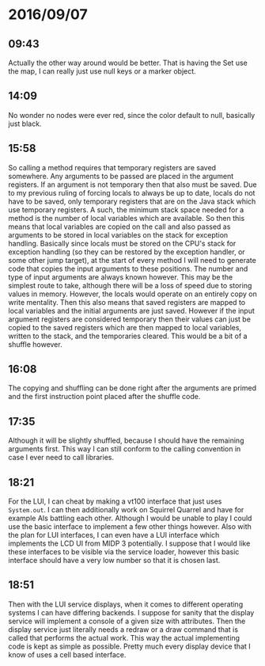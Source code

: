 # 2016/09/07

## 09:43

Actually the other way around would be better. That is having the Set use the
map, I can really just use null keys or a marker object.

## 14:09

No wonder no nodes were ever red, since the color default to null, basically
just black.

## 15:58

So calling a method requires that temporary registers are saved somewhere. Any
arguments to be passed are placed in the argument registers. If an argument
is not temporary then that also must be saved. Due to my previous ruling of
forcing locals to always be up to date, locals do not have to be saved, only
temporary registers that are on the Java stack which use temporary
registers. A such, the minimum stack space needed for a method is the number
of local variables which are available. So then this means that local variables
are copied on the call and also passed as arguments to be stored in local
variables on the stack for exception handling. Basically since locals must be
stored on the CPU's stack for exception handling (so they can be restored by
the exception handler, or some other jump target), at the start of every method
I will need to generate code that copies the input arguments to these
positions. The number and type of input arguments are always known however.
This may be the simplest route to take, although there will be a loss of speed
due to storing values in memory. However, the locals would operate on an
entirely copy on write mentality. Then this also means that saved registers are
mapped to local variables and the initial arguments are just saved. However if
the input argument registers are considered temporary then their values can
just be copied to the saved registers which are then mapped to local variables,
written to the stack, and the temporaries cleared. This would be a bit of a
shuffle however.

## 16:08

The copying and shuffling can be done right after the arguments are primed and
the first instruction point placed after the shuffle code.

## 17:35

Although it will be slightly shuffled, because I should have the remaining
arguments first. This way I can still conform to the calling convention in
case I ever need to call libraries.

## 18:21

For the LUI, I can cheat by making a vt100 interface that just uses
`System.out`. I can then additionally work on Squirrel Quarrel and have for
example AIs battling each other. Although I would be unable to play I could
use the basic interface to implement a few other things however. Also with the
plan for LUI interfaces, I can even have a LUI interface which implements the
LCD UI from MIDP 3 potentially. I suppose that I would like these interfaces
to be visible via the service loader, however this basic interface should
have a very low number so that it is chosen last.

## 18:51

Then with the LUI service displays, when it comes to different operating
systems I can have differing backends. I suppose for sanity that the display
service will implement a console of a given size with attributes. Then the
display service just literally needs a redraw or a draw command that is called
that performs the actual work. This way the actual implementing code is kept
as simple as possible. Pretty much every display device that I know of uses
a cell based interface.

